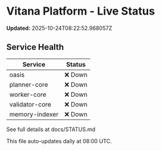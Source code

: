# Vitana Platform - Live Status

**Updated:** 2025-10-24T08:22:52.968057Z

## Service Health

| Service | Status |
|---------|--------|
| oasis | ❌ Down |
| planner-core | ❌ Down |
| worker-core | ❌ Down |
| validator-core | ❌ Down |
| memory-indexer | ❌ Down |


See full details at docs/STATUS.md

This file auto-updates daily at 08:00 UTC.
